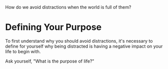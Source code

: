How do we avoid distractions when the world is full of them?

# Defining Your Purpose
To first understand why you should avoid distractions, it's necessary to define for yourself why being distracted is having a negative impact on your life to begin with. 

Ask yourself, "What is the purpose of life?"
